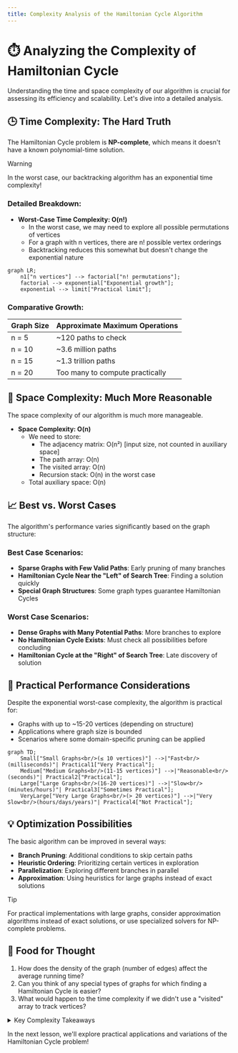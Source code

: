 ```yaml
---
title: Complexity Analysis of the Hamiltonian Cycle Algorithm
---
```


# ⏱️ Analyzing the Complexity of Hamiltonian Cycle

Understanding the time and space complexity of our algorithm is crucial for assessing its efficiency and scalability. Let's dive into a detailed analysis.

## 🕒 Time Complexity: The Hard Truth

The Hamiltonian Cycle problem is **NP-complete**, which means it doesn't have a known polynomial-time solution.

> [!WARNING]
> In the worst case, our backtracking algorithm has an exponential time complexity!

### Detailed Breakdown:

- **Worst-Case Time Complexity: O(n!)**
  - In the worst case, we may need to explore all possible permutations of vertices
  - For a graph with n vertices, there are n! possible vertex orderings
  - Backtracking reduces this somewhat but doesn't change the exponential nature

```mermaid
graph LR;
    n1["n vertices"] --> factorial["n! permutations"];
    factorial --> exponential["Exponential growth"];
    exponential --> limit["Practical limit"];
```

### Comparative Growth:

| Graph Size | Approximate Maximum Operations |
|------------|--------------------------------|
| n = 5      | ~120 paths to check            |
| n = 10     | ~3.6 million paths             |
| n = 15     | ~1.3 trillion paths            |
| n = 20     | Too many to compute practically|

## 🧮 Space Complexity: Much More Reasonable

The space complexity of our algorithm is much more manageable.

- **Space Complexity: O(n)**
  - We need to store:
    - The adjacency matrix: O(n²) [input size, not counted in auxiliary space]
    - The path array: O(n)
    - The visited array: O(n)
    - Recursion stack: O(n) in the worst case
  - Total auxiliary space: O(n)

## 📈 Best vs. Worst Cases

The algorithm's performance varies significantly based on the graph structure:

### Best Case Scenarios:
- **Sparse Graphs with Few Valid Paths**: Early pruning of many branches
- **Hamiltonian Cycle Near the "Left" of Search Tree**: Finding a solution quickly
- **Special Graph Structures**: Some graph types guarantee Hamiltonian Cycles

### Worst Case Scenarios:
- **Dense Graphs with Many Potential Paths**: More branches to explore
- **No Hamiltonian Cycle Exists**: Must check all possibilities before concluding
- **Hamiltonian Cycle at the "Right" of Search Tree**: Late discovery of solution

## 🔄 Practical Performance Considerations

Despite the exponential worst-case complexity, the algorithm is practical for:

- Graphs with up to ~15-20 vertices (depending on structure)
- Applications where graph size is bounded
- Scenarios where some domain-specific pruning can be applied

```mermaid
graph TD;
    Small["Small Graphs<br/>(≤ 10 vertices)"] -->|"Fast<br/>(milliseconds)"| Practical1["Very Practical"];
    Medium["Medium Graphs<br/>(11-15 vertices)"] -->|"Reasonable<br/>(seconds)"| Practical2["Practical"];
    Large["Large Graphs<br/>(16-20 vertices)"] -->|"Slow<br/>(minutes/hours)"| Practical3["Sometimes Practical"];
    VeryLarge["Very Large Graphs<br/>(> 20 vertices)"] -->|"Very Slow<br/>(hours/days/years)"| Practical4["Not Practical"];
```

## 💡 Optimization Possibilities

The basic algorithm can be improved in several ways:

- **Branch Pruning**: Additional conditions to skip certain paths
- **Heuristic Ordering**: Prioritizing certain vertices in exploration
- **Parallelization**: Exploring different branches in parallel
- **Approximation**: Using heuristics for large graphs instead of exact solutions

> [!TIP]
> For practical implementations with large graphs, consider approximation algorithms instead of exact solutions, or use specialized solvers for NP-complete problems.

## 🤔 Food for Thought

1. How does the density of the graph (number of edges) affect the average running time?
2. Can you think of any special types of graphs for which finding a Hamiltonian Cycle is easier?
3. What would happen to the time complexity if we didn't use a "visited" array to track vertices?

<details>
<summary>Key Complexity Takeaways</summary>

- **Time Complexity**: O(n!) in the worst case, but often performs better in practice due to pruning
- **Space Complexity**: O(n) auxiliary space
- **Practical Limit**: Typically around 15-20 vertices for exact solutions
- **NP-Completeness**: No known polynomial-time solution exists
- **Trade-offs**: Exact solutions for small graphs vs. approximations for larger ones

</details>

In the next lesson, we'll explore practical applications and variations of the Hamiltonian Cycle problem! 